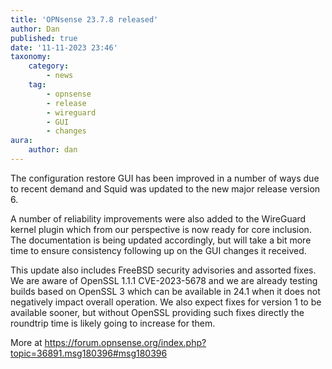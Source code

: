 ```yaml
---
title: 'OPNsense 23.7.8 released'
author: Dan
published: true
date: '11-11-2023 23:46'
taxonomy:
    category:
        - news
    tag:
        - opnsense
        - release
        - wireguard
        - GUI
        - changes
aura:
    author: dan
---
```


The configuration restore GUI has been improved in a number of ways due to
recent demand and Squid was updated to the new major release version 6.

A number of reliability improvements were also added to the WireGuard
kernel plugin which from our perspective is now ready for core inclusion.
The documentation is being updated accordingly, but will take a bit more
time to ensure consistency following up on the GUI changes it received.

This update also includes FreeBSD security advisories and assorted fixes.
We are aware of OpenSSL 1.1.1 CVE-2023-5678 and we are already testing
builds based on OpenSSL 3 which can be available in 24.1 when it does not
negatively impact overall operation.  We also expect fixes for version
1 to be available sooner, but without OpenSSL providing such fixes directly
the roundtrip time is likely going to increase for them.

More at https://forum.opnsense.org/index.php?topic=36891.msg180396#msg180396